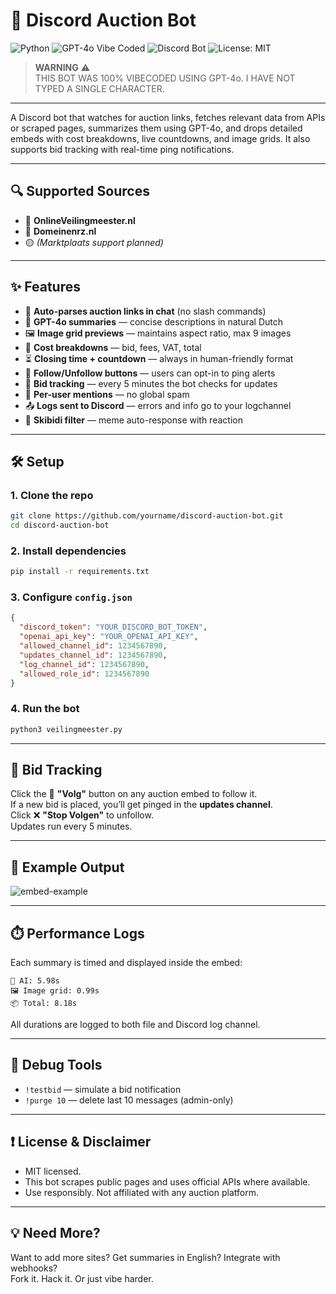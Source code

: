# 🧠 Discord Auction Bot
![Python](https://img.shields.io/badge/python-3.10+-blue?logo=python)
![GPT-4o Vibe Coded](https://img.shields.io/badge/vibe--coded-GPT--4o-ff69b4?logo=openai)
![Discord Bot](https://img.shields.io/badge/discord-bot-5865F2?logo=discord)
![License: MIT](https://img.shields.io/badge/license-MIT-green)

> **WARNING** ⚠️  
> THIS BOT WAS 100% VIBECODED USING GPT-4o. I HAVE NOT TYPED A SINGLE CHARACTER.

---

A Discord bot that watches for auction links, fetches relevant data from APIs or scraped pages, summarizes them using GPT-4o, and drops detailed embeds with cost breakdowns, live countdowns, and image grids. It also supports bid tracking with real-time ping notifications.

---

## 🔍 Supported Sources

- 🔹 **OnlineVeilingmeester.nl**
- 🔹 **Domeinenrz.nl**
- 🟡 *(Marktplaats support planned)*

---

## ✨ Features

- 🔗 **Auto-parses auction links in chat** (no slash commands)
- 🧠 **GPT-4o summaries** — concise descriptions in natural Dutch
- 🖼️ **Image grid previews** — maintains aspect ratio, max 9 images
- 💸 **Cost breakdowns** — bid, fees, VAT, total
- ⏳ **Closing time + countdown** — always in human-friendly format
- 🔘 **Follow/Unfollow buttons** — users can opt-in to ping alerts
- 🔔 **Bid tracking** — every 5 minutes the bot checks for updates
- 👥 **Per-user mentions** — no global spam
- 📤 **Logs sent to Discord** — errors and info go to your logchannel
- 🚽 **Skibidi filter** — meme auto-response with reaction

---

## 🛠️ Setup

### 1. Clone the repo
```bash
git clone https://github.com/yourname/discord-auction-bot.git
cd discord-auction-bot
```

### 2. Install dependencies
```bash
pip install -r requirements.txt
```

### 3. Configure `config.json`
```json
{
  "discord_token": "YOUR_DISCORD_BOT_TOKEN",
  "openai_api_key": "YOUR_OPENAI_API_KEY",
  "allowed_channel_id": 1234567890,
  "updates_channel_id": 1234567890,
  "log_channel_id": 1234567890,
  "allowed_role_id": 1234567890
}
```

### 4. Run the bot
```bash
python3 veilingmeester.py
```

---

## 🔨 Bid Tracking

Click the 🔨 **"Volg"** button on any auction embed to follow it.  
If a new bid is placed, you’ll get pinged in the **updates channel**.  
Click ❌ **"Stop Volgen"** to unfollow.  
Updates run every 5 minutes.

---

## 📸 Example Output

![embed-example](https://github.com/user-attachments/assets/c47911ae-9bdf-47d9-a072-701c6299fdb5)

---

## ⏱️ Performance Logs

Each summary is timed and displayed inside the embed:
```
🧠 AI: 5.98s  
🖼️ Image grid: 0.99s  
📦 Total: 8.18s  
```
All durations are logged to both file and Discord log channel.

---

## 🧪 Debug Tools

- `!testbid` — simulate a bid notification
- `!purge 10` — delete last 10 messages (admin-only)

---

## ❗ License & Disclaimer

- MIT licensed.
- This bot scrapes public pages and uses official APIs where available.
- Use responsibly. Not affiliated with any auction platform.

---

## 💡 Need More?

Want to add more sites? Get summaries in English? Integrate with webhooks?  
Fork it. Hack it. Or just vibe harder.

```
